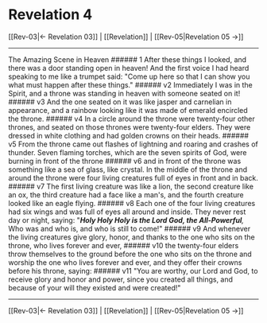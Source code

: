 # Revelation 4

[[Rev-03|← Revelation 03]] | [[Revelation]] | [[Rev-05|Revelation 05 →]]
***

The Amazing Scene in Heaven ###### 1 After these things I looked, and there was a door standing open in heaven! And the first voice I had heard speaking to me like a trumpet said: "Come up here so that I can show you what must happen after these things." ###### v2 Immediately I was in the Spirit, and a throne was standing in heaven with someone seated on it! ###### v3 And the one seated on it was like jasper and carnelian in appearance, and a rainbow looking like it was made of emerald encircled the throne. ###### v4 In a circle around the throne were twenty-four other thrones, and seated on those thrones were twenty-four elders. They were dressed in white clothing and had golden crowns on their heads. ###### v5 From the throne came out flashes of lightning and roaring and crashes of thunder. Seven flaming torches, which are the seven spirits of God, were burning in front of the throne ###### v6 and in front of the throne was something like a sea of glass, like crystal. In the middle of the throne and around the throne were four living creatures full of eyes in front and in back. ###### v7 The first living creature was like a lion, the second creature like an ox, the third creature had a face like a man's, and the fourth creature looked like an eagle flying. ###### v8 Each one of the four living creatures had six wings and was full of eyes all around and inside. They never rest day or night, saying: "_**Holy Holy Holy is the Lord God, the All-Powerful**,_ Who was and who is, and who is still to come!" ###### v9 And whenever the living creatures give glory, honor, and thanks to the one who sits on the throne, who lives forever and ever, ###### v10 the twenty-four elders throw themselves to the ground before the one who sits on the throne and worship the one who lives forever and ever, and they offer their crowns before his throne, saying: ###### v11 "You are worthy, our Lord and God, to receive glory and honor and power, since you created all things, and because of your will they existed and were created!"

***
[[Rev-03|← Revelation 03]] | [[Revelation]] | [[Rev-05|Revelation 05 →]]
